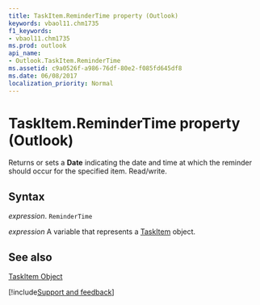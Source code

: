 ```yaml
---
title: TaskItem.ReminderTime property (Outlook)
keywords: vbaol11.chm1735
f1_keywords:
- vbaol11.chm1735
ms.prod: outlook
api_name:
- Outlook.TaskItem.ReminderTime
ms.assetid: c9a0526f-a986-76df-80e2-f085fd645df8
ms.date: 06/08/2017
localization_priority: Normal
---
```



# TaskItem.ReminderTime property (Outlook)

Returns or sets a  **Date** indicating the date and time at which the reminder should occur for the specified item. Read/write.


## Syntax

_expression_. `ReminderTime`

_expression_ A variable that represents a [TaskItem](Outlook.TaskItem.md) object.


## See also


[TaskItem Object](Outlook.TaskItem.md)

[!include[Support and feedback](~/includes/feedback-boilerplate.md)]